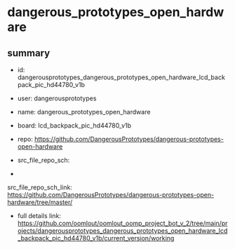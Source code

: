 # dangerous_prototypes_open_hardware
 
## summary 
* id: dangerousprototypes_dangerous_prototypes_open_hardware_lcd_backpack_pic_hd44780_v1b
* user: dangerousprototypes
* name: dangerous_prototypes_open_hardware
* board: lcd_backpack_pic_hd44780_v1b
* repo: https://github.com/DangerousPrototypes/dangerous-prototypes-open-hardware



* src_file_repo_sch: 
*
 src_file_repo_sch_link: https://github.com/DangerousPrototypes/dangerous-prototypes-open-hardware/tree/master/
* full details link: https://github.com/oomlout/oomlout_oomp_project_bot_v_2/tree/main/projects/dangerousprototypes_dangerous_prototypes_open_hardware_lcd_backpack_pic_hd44780_v1b/current_version/working  






